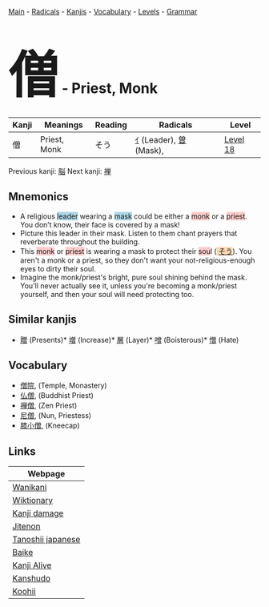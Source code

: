 <style> bigfont {font-size: 100px}</style>
[Main](../README.md) -
[Radicals](../radicals.md) -
[Kanjis](../kanjis.md) -
[Vocabulary](../vocabulary.md) -
[Levels](../levels.md) -
[Grammar](../grammar.md)
# <bigfont> 僧</bigfont> - Priest, Monk 

| Kanji | Meanings | Reading | Radicals | Level |
| --- | --- | --- | --- | --- |
| 僧 | Priest, Monk | そう | [ｲ](../radicals/ｲ.md) (Leader), [曽](../radicals/曽.md) (Mask),  | [Level 18](../levels/wk_level18.md) |

Previous kanji: [脳](脳.md) Next kanji: [禅](禅.md) 

## Mnemonics
 * A religious <span style="background-color:#ADD8E6"> leader</span> wearing a <span style="background-color:#ADD8E6"> mask</span> could be either a <span style="background-color:#ffcccb"> monk</span> or a <span style="background-color:#ffcccb"> priest</span>. You don’t know, their face is covered by a mask!
* Picture this leader in their mask. Listen to them chant prayers that reverberate throughout the building.
* This <span style="background-color:#ffcccb"> monk</span> or <span style="background-color:#ffcccb"> priest</span> is wearing a mask to protect their <span style="background-color:#ffcccb"> sou</span>l (<span style="background-color:#fed8b1"> [そう](https://jisho.org/search/そう)</span>). You aren't a monk or a priest, so they don't want your not-religious-enough eyes to dirty their soul.
* Imagine the monk/priest's bright, pure soul shining behind the mask. You'll never actually see it, unless you're becoming a monk/priest yourself, and then your soul will need protecting too.


## Similar kanjis
 * [贈](贈.md) (Presents)* [増](増.md) (Increase)* [層](層.md) (Layer)* [噌](噌.md) (Boisterous)* [憎](憎.md) (Hate)


## Vocabulary
 * [僧院](../vocabulary/僧.md), (Temple, Monastery)
* [仏僧](../vocabulary/僧.md), (Buddhist Priest)
* [禅僧](../vocabulary/僧.md), (Zen Priest)
* [尼僧](../vocabulary/僧.md), (Nun, Priestess)
* [膝小僧](../vocabulary/僧.md), (Kneecap)



## Links 

| Webpage |
| --- |
| [Wanikani          ](https://www.wanikani.com/kanji/僧) |
| [Wiktionary        ](https://en.wiktionary.org/wiki/僧) |
| [Kanji damage      ](http://www.kanjidamage.com/kanji/search?utf8=✓&q=僧) |
| [Jitenon           ](https://jitenon.com/kanji/僧) |
| [Tanoshii japanese ](https://www.tanoshiijapanese.com/dictionary/kanji.cfm?k=僧) |
| [Baike             ](https://baike.baidu.com/item/僧) |
| [Kanji Alive       ](https://app.kanjialive.com/僧) |
| [Kanshudo          ](https://www.kanshudo.com/searchmn?q=僧) |
| [Koohii            ](https://kanji.koohii.com/study/kanji/僧) |
